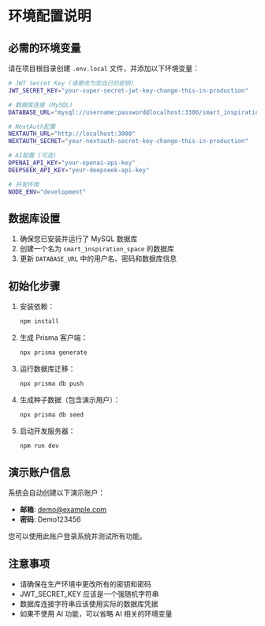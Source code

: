 # 环境配置说明

## 必需的环境变量

请在项目根目录创建 `.env.local` 文件，并添加以下环境变量：

```bash
# JWT Secret Key (请更改为您自己的密钥)
JWT_SECRET_KEY="your-super-secret-jwt-key-change-this-in-production"

# 数据库连接 (MySQL)
DATABASE_URL="mysql://username:password@localhost:3306/smart_inspiration_space"

# NextAuth配置
NEXTAUTH_URL="http://localhost:3000"
NEXTAUTH_SECRET="your-nextauth-secret-key-change-this-in-production"

# AI配置 (可选)
OPENAI_API_KEY="your-openai-api-key"
DEEPSEEK_API_KEY="your-deepseek-api-key"

# 开发环境
NODE_ENV="development"
```

## 数据库设置

1. 确保您已安装并运行了 MySQL 数据库
2. 创建一个名为 `smart_inspiration_space` 的数据库
3. 更新 `DATABASE_URL` 中的用户名、密码和数据库信息

## 初始化步骤

1. 安装依赖：
   ```bash
   npm install
   ```

2. 生成 Prisma 客户端：
   ```bash
   npx prisma generate
   ```

3. 运行数据库迁移：
   ```bash
   npx prisma db push
   ```

4. 生成种子数据（包含演示用户）：
   ```bash
   npx prisma db seed
   ```

5. 启动开发服务器：
   ```bash
   npm run dev
   ```

## 演示账户信息

系统会自动创建以下演示账户：

- **邮箱**: demo@example.com
- **密码**: Demo123456

您可以使用此账户登录系统并测试所有功能。

## 注意事项

- 请确保在生产环境中更改所有的密钥和密码
- JWT_SECRET_KEY 应该是一个强随机字符串
- 数据库连接字符串应该使用实际的数据库凭据
- 如果不使用 AI 功能，可以省略 AI 相关的环境变量
